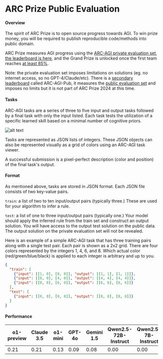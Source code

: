 # ARC Prize Public Evaluation

#### Overview
The spirit of ARC Prize is to open source progress towards AGI. To win prize money, you will be required to publish reproducible code/methods into public domain.

ARC Prize measures AGI progress using the [ARC-AGI private evaluation set](https://arcprize.org/guide#private), [the leaderboard is here](https://arcprize.org/leaderboard), and the Grand Prize is unlocked once the first team reaches [at least 85%](https://arcprize.org/guide#grand-prize-goal).

Note: the private evaluation set imposes limitations on solutions (eg. no internet access, so no GPT-4/Claude/etc). There is a [secondary leaderboard](https://arcprize.org/leaderboard) called ARC-AGI-Pub, it measures the [public evaluation set](https://arcprize.org/guide#public-tasks) and imposes no limits but it is not part of ARC Prize 2024 at this time.


#### Tasks
ARC-AGI tasks are a series of three to five input and output tasks followed by a final task with only the input listed. Each task tests the utilization of a specific learned skill based on a minimal number of cognitive priors.

![alt text](https://arcprize.org/media/images/arc-task-grids.jpg)

Tasks are represented as JSON lists of integers. These JSON objects can also be represented visually as a grid of colors using an ARC-AGI task viewer.

A successful submission is a pixel-perfect description (color and position) of the final task's output.

#### Format

As mentioned above, tasks are stored in JSON format. Each JSON file consists of two key-value pairs.

`train`: a list of two to ten input/output pairs (typically three.) These are used for your algorithm to infer a rule.

`test`: a list of one to three input/output pairs (typically one.) Your model should apply the inferred rule from the train set and construct an output solution. You will have access to the output test solution on the public data. The output solution on the private evaluation set will not be revealed.

Here is an example of a simple ARC-AGI task that has three training pairs along with a single test pair. Each pair is shown as a 2x2 grid. There are four colors represented by the integers 1, 4, 6, and 8. Which actual color (red/green/blue/black) is applied to each integer is arbitrary and up to you.

```json
{
  "train": [
    {"input": [[1, 0], [0, 0]], "output": [[1, 1], [1, 1]]},
    {"input": [[0, 0], [4, 0]], "output": [[4, 4], [4, 4]]},
    {"input": [[0, 0], [6, 0]], "output": [[6, 6], [6, 6]]}
  ],
  "test": [
    {"input": [[0, 0], [0, 8]], "output": [[8, 8], [8, 8]]}
  ]
}
```

#### Performance

| o1-preview | Claude 3.5 | o1-mini | GPT-4o | Gemini 1.5 | Qwen2.5-72B-Instruct | Qwen2.5-7B-Instruct | 
| ----- | ----- | ----- | ----- | ----- | ----- | ----- | 
| 0.21 | 0.21 | 0.13 | 0.09 | 0.08 | 0.00 | 0.00 |